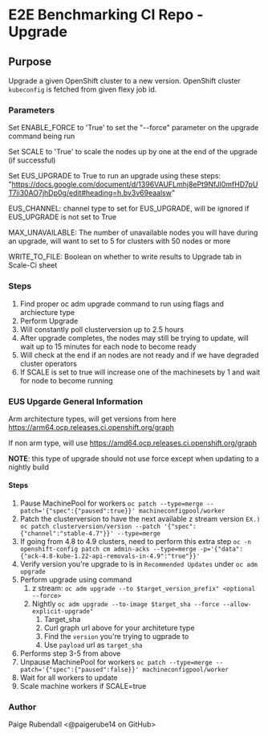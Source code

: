# E2E Benchmarking CI Repo - Upgrade 

## Purpose

Upgrade a given OpenShift cluster to a new version. OpenShift cluster `kubeconfig` is fetched from given flexy job id. 

### Parameters
Set ENABLE_FORCE to 'True' to set the "--force" parameter on the upgrade command being run

Set SCALE to 'True' to scale the nodes up by one at the end of the upgrade (if successful)

Set EUS_UPGRADE to True to run an upgrade using these steps: "https://docs.google.com/document/d/1396VAUFLmhj8ePt9NfJl0mfHD7pUT7ii30AO7jhDp0g/edit#heading=h.bv3v69eaalsw"

EUS_CHANNEL: channel type to set for EUS_UPGRADE, will be ignored if EUS_UPGRADE is not set to True

MAX_UNAVAILABLE: The number of unavailable nodes you will have during an upgrade, will want to set to 5 for clusters with 50 nodes or more

WRITE_TO_FILE: Boolean on whether to write results to Upgrade tab in Scale-Ci sheet


### Steps
1. Find proper oc adm upgrade command to run using flags and archiecture type
2. Perform Upgrade
3. Will constantly poll clusterversion up to 2.5 hours
4. After upgrade completes, the nodes may still be trying to update, will wait up to 15 minutes for each node to become ready 
5. Will check at the end if an nodes are not ready and if we have degraded cluster operators
6. If SCALE is set to true will increase one of the machinesets by 1 and wait for node to become running


### EUS Upgarde General Information

Arm architecture types, will get versions from here
https://arm64.ocp.releases.ci.openshift.org/graph

If non arm type, will use 
https://amd64.ocp.releases.ci.openshift.org/graph

**NOTE**: this type of upgrade should not use force except when updating to a nightly build 

#### Steps
1. Pause MachinePool for workers 
   ```oc patch --type=merge --patch='{"spec":{"paused":true}}' machineconfigpool/worker```
2. Patch the clusterversion to have the next available z stream version
   ```EX.) oc patch clusterversion/version --patch '{"spec":{"channel":"stable-4.7"}}' --type=merge```
3. If going from 4.8 to 4.9 clusters, need to perform this extra step
   ```oc -n openshift-config patch cm admin-acks --type=merge -p='{"data":{"ack-4.8-kube-1.22-api-removals-in-4.9":"true"}}'```
4. Verify version you're upgrade to is in `Recommended Updates` under `oc adm upgrade`
5. Perform upgrade using command
   1. z stream: 
   `oc adm upgrade --to $target_version_prefix" <optional --force>`
   2. Nightly
   `oc adm upgrade --to-image $target_sha --force --allow-explicit-upgrade"`
      1. Target_sha 
      2. Curl graph url above for your architeture type
      3. Find the `version` you're trying to ugprade to 
      4. Use `payload` url as `target_sha`
6. Performs step 3-5 from above
7. Unpause MachinePool for workers
   ```oc patch --type=merge --patch='{"spec":{"paused":false}}' machineconfigpool/worker```
8. Wait for all workers to update
9. Scale machine workers if SCALE=true 

### Author
Paige Rubendall <@paigerube14 on GitHub>

